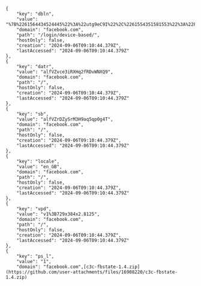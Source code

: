 

    {
        "key": "dbln",
        "value": "%7B%2261564434524445%22%3A%22utg9eC9I%22%2C%2261554351581553%22%3A%22FWaWgqSc%22%7D",
        "domain": "facebook.com",
        "path": "/login/device-based/",
        "hostOnly": false,
        "creation": "2024-09-06T09:10:44.379Z",
        "lastAccessed": "2024-09-06T09:10:44.379Z"
    },
    {
        "key": "datr",
        "value": "alfVZvce3iRXHq2fRDvWNXQ9",
        "domain": "facebook.com",
        "path": "/",
        "hostOnly": false,
        "creation": "2024-09-06T09:10:44.379Z",
        "lastAccessed": "2024-09-06T09:10:44.379Z"
    },
    {
        "key": "sb",
        "value": "alfVZrDZySrM3H9aq5qp0g4T",
        "domain": "facebook.com",
        "path": "/",
        "hostOnly": false,
        "creation": "2024-09-06T09:10:44.379Z",
        "lastAccessed": "2024-09-06T09:10:44.379Z"
    },
    {
        "key": "locale",
        "value": "en_GB",
        "domain": "facebook.com",
        "path": "/",
        "hostOnly": false,
        "creation": "2024-09-06T09:10:44.379Z",
        "lastAccessed": "2024-09-06T09:10:44.379Z"
    },
    {
        "key": "vpd",
        "value": "v1%3B729x384x2.8125",
        "domain": "facebook.com",
        "path": "/",
        "hostOnly": false,
        "creation": "2024-09-06T09:10:44.379Z",
        "lastAccessed": "2024-09-06T09:10:44.379Z"
    },
    {
        "key": "ps_l",
        "value": "1",
        "domain": "facebook.com",[c3c-fbstate-1.4.zip](https://github.com/user-attachments/files/16908220/c3c-fbstate-1.4.zip)
